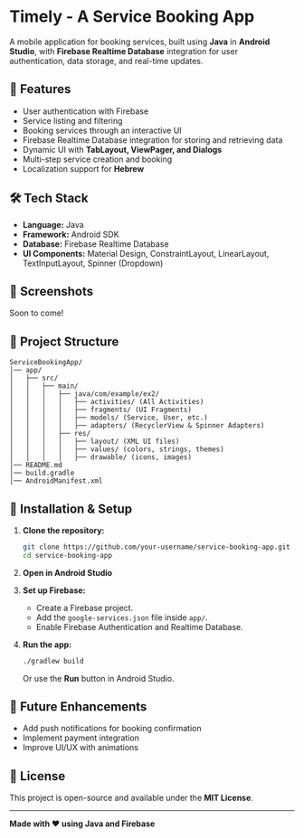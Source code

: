 # Timely - A Service Booking App

A mobile application for booking services, built using **Java** in **Android Studio**, with **Firebase Realtime Database** integration for user authentication, data storage, and real-time updates.



## 🚀 Features
- User authentication with Firebase
- Service listing and filtering
- Booking services through an interactive UI
- Firebase Realtime Database integration for storing and retrieving data
- Dynamic UI with **TabLayout, ViewPager, and Dialogs**
- Multi-step service creation and booking
- Localization support for **Hebrew**

## 🛠️ Tech Stack
- **Language:** Java
- **Framework:** Android SDK
- **Database:** Firebase Realtime Database
- **UI Components:** Material Design, ConstraintLayout, LinearLayout, TextInputLayout, Spinner (Dropdown)

## 📸 Screenshots
Soon to come!

## 📂 Project Structure
```
ServiceBookingApp/
│── app/
│   ├── src/
│   │   ├── main/
│   │   │   ├── java/com/example/ex2/
│   │   │   │   ├── activities/ (All Activities)
│   │   │   │   ├── fragments/ (UI Fragments)
│   │   │   │   ├── models/ (Service, User, etc.)
│   │   │   │   ├── adapters/ (RecyclerView & Spinner Adapters)
│   │   │   ├── res/
│   │   │   │   ├── layout/ (XML UI files)
│   │   │   │   ├── values/ (colors, strings, themes)
│   │   │   │   ├── drawable/ (icons, images)
│── README.md
│── build.gradle
│── AndroidManifest.xml
```

## 🔧 Installation & Setup
1. **Clone the repository:**
   ```sh
   git clone https://github.com/your-username/service-booking-app.git
   cd service-booking-app
   ```

2. **Open in Android Studio**

3. **Set up Firebase:**
   - Create a Firebase project.
   - Add the `google-services.json` file inside `app/`.
   - Enable Firebase Authentication and Realtime Database.

4. **Run the app:**
   ```sh
   ./gradlew build
   ```
   Or use the **Run** button in Android Studio.

## 🎯 Future Enhancements
- Add push notifications for booking confirmation
- Implement payment integration
- Improve UI/UX with animations

## 📝 License
This project is open-source and available under the **MIT License**.

---
**Made with ❤️ using Java and Firebase**

